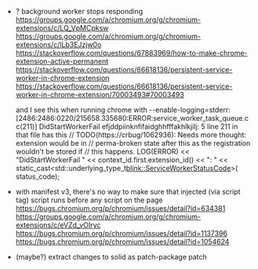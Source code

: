 

- ? background worker stops responding
    https://groups.google.com/a/chromium.org/g/chromium-extensions/c/LQ_VpMCpksw
    https://groups.google.com/a/chromium.org/g/chromium-extensions/c/lLb3EJzjw0o
    https://stackoverflow.com/questions/67883969/how-to-make-chrome-extension-active-permanent
    https://stackoverflow.com/questions/66618136/persistent-service-worker-in-chrome-extension
    https://stackoverflow.com/questions/66618136/persistent-service-worker-in-chrome-extension/70003493#70003493

    and I see this when running chrome with --enable-logging=stderr:
    [2486:2486:0220/215658.335680:ERROR:service_worker_task_queue.cc(211)] DidStartWorkerFail efjddpiinknfifaidghhfffakhlkjilj: 5
    line 211 in that file has this
        // TODO(https://crbug/1062936): Needs more thought: extension would be in
        // perma-broken state after this as the registration wouldn't be stored if
        // this happens.
        LOG(ERROR)
            << "DidStartWorkerFail " << context_id.first.extension_id() << ": "
            << static_cast<std::underlying_type_t<blink::ServiceWorkerStatusCode>>(
                    status_code);

- with manifest v3, there's no way to make sure that injected (via script tag) script runs before any script on the page
    https://bugs.chromium.org/p/chromium/issues/detail?id=634381
    https://groups.google.com/a/chromium.org/g/chromium-extensions/c/eVZd_vOIryc
    https://bugs.chromium.org/p/chromium/issues/detail?id=1137396
    https://bugs.chromium.org/p/chromium/issues/detail?id=1054624
    

- (maybe?) extract changes to solid as patch-package patch

